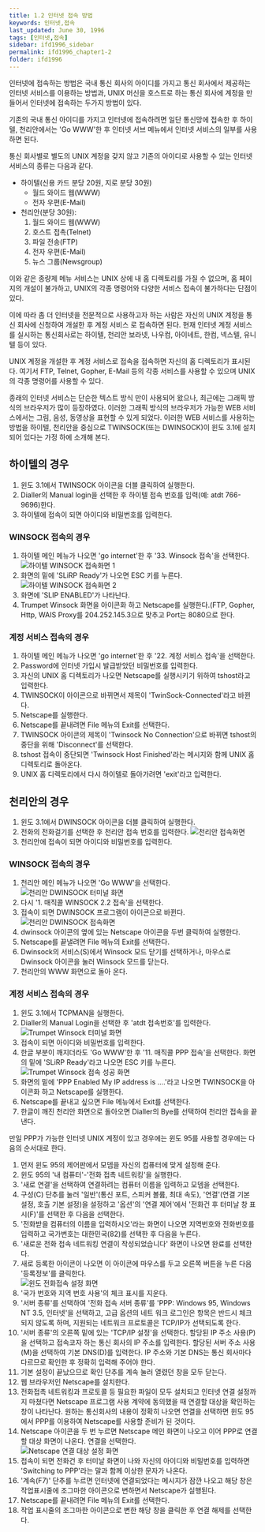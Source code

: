 ```yaml
---
title: 1.2 인터넷 접속 방법
keywords: 인터넷,접속
last_updated: June 30, 1996
tags: [인터넷,접속]
sidebar: ifd1996_sidebar
permalink: ifd1996_chapter1-2
folder: ifd1996
---
```


인터넷에 접속하는 방법은 국내 통신 회사의 아이디를 가지고 통신 회사에서 제공하는 인터넷 서비스를 이용하는 방법과, UNIX 머신을 호스트로 하는 통신 회사에 계정을 만들어서 인터넷에 접속하는 두가지 방법이 있다.

기존의 국내 통신 아이디를 가지고 인터넷에 접속하려면 일단 통신망에 접속한 후 하이텔, 천리안에서는 'Go WWW'한 후 인터넷 서브 메뉴에서 인터넷 서비스의 일부를 사용하면 된다.

통신 회사별로 별도의 UNIX 계정을 갖지 않고 기존의 아이디로 사용할 수 있는 인터넷 서비스의 종류는 다음과 같다.

* 하이텔(신용 카드 분당 20원, 지로 분당 30원)
	* 월드 와이드 웹(WWW)
	* 전자 우편(E-Mail)
* 천리안(분당 30원):
	1. 월드 와이드 웹(WWW)
	1. 호스트 접촉(Telnet)
	1. 파일 전송(FTP)
	1. 전자 우편(E-Mail)
	1. 뉴스 그룹(Newsgroup)

이와 같은 종량제 메뉴 서비스는 UNIX 상에 내 홈 디렉토리를 가질 수 없으며, 홈 페이지의 개설이 불가하고, UNIX의 각종 명령어와 다양한 서비스 접속이 불가하다는 단점이 있다.

이에 따라 좀 더 인터넷을 전문적으로 사용하고자 하는 사람은 자신의 UNIX 계정을 통신 회사에 신청하여 개설한 후 계정 서비스 로 접속하면 된다. 현재 인터넷 계정 서비스를 실시하는 통신회사로는 하이텔, 천리안 보라넷, 나우컴, 아이네트, 한컴, 넥스텔, 유니텔 등이 있다.

UNIX 계정을 개설한 후 계정 서비스로 접속을 접속하면 자신의 홈 디렉토리가 표시된다. 여기서 FTP, Telnet, Gopher, E-Mail 등의 각종 서비스를 사용할 수 있으며 UNIX의 각종 명령어를 사용할 수 있다.

종래의 인터넷 서비스는 단순한 텍스트 방식 만이 사용되어 왔으나, 최근에는 그래픽 방식의 브라우저가 많이 등장하였다. 이러한 그래픽 방식의 브라우저가 가능한 WEB 서비스에서는 그림, 음성, 동영상을 표현할 수 있게 되었다. 이러한 WEB 서비스를 사용하는 방법을 하이텔, 천리안을 중심으로 TWINSOCK(또는 DWINSOCK)이 윈도 3.1에 설치되어 있다는 가정 하에 소개해 본다.

## 하이텔의 경우

1. 윈도 3.1에서 TWINSOCK 아이콘을 더블 클릭하여 실행한다.
1. Dialler의 Manual login을 선택한 후 하이텔 접속 번호를 입력(예: atdt 766-9696)한다.
1. 하이텔에 접속이 되면 아이디와 비밀번호를 입력한다.

### WINSOCK 접속의 경우

1. 하이텔 메인 메뉴가 나오면 'go internet'한 후 '33. Winsock 접속'을 선택한다.
![하이텔 WINSOCK 접속화면 1](/images/ifd1996/024a_winsock1.jpg)
2. 화면의 밑에 'SLiRP Ready'가 나오면 ESC 키를 누른다. 
![하이텔 WINSOCK 접속화면 2](/images/ifd1996/024b_winsock2.jpg)
3. 화면에 'SLIP ENABLED'가 나타난다.
4. Trumpet Winsock 화면을 아이콘화 하고 Netscape를 실행한다.(FTP, Gopher, Http, WAIS Proxy를 204.252.145.3으로 맞추고 Port는 8080으로 한다.

### 계정 서비스 접속의 경우

1. 하이텔 메인 메뉴가 나오면 'go internet'한 후 '22. 계정 서비스 접속'을 선택한다.
1. Password에 인터넷 가입시 발급받았던 비밀번호를 입력한다.
1. 자신의 UNIX 홈 디렉토리가 나오면 Netscape를 실행시키기 위하여 tshost라고 입력한다.
1. TWINSOCK이 아이콘으로 바뀌면서 제목이 'TwinSock-Connected'라고 바뀐다.
1. Netscape를 실행한다.
1. Netscape를 끝내려면 File 메뉴의 Exit를 선택한다.
1. TWINSOCK 아이콘의 제목이 'Twinsock No Connection'으로 바뀌면 tshost의 중단을 위해 'Disconnect'를 선택한다.
1. tshost 접속이 중단되면 'Twinsock Host Finished'라는 메시지와 함께 UNIX 홈 디렉토리로 돌아온다.
1. UNIX 홈 디렉토리에서 다시 하이텔로 돌아가려면 'exit'라고 입력한다.

## 천리안의 경우

1. 윈도 3.1에서 DWINSOCK 아이콘을 더블 클릭하여 실행한다.
2. 전화의 전화걸기를 선택한 후 천리안 접속 번호를 입력한다.
![천리안 접속화면](/images/ifd1996/026a_dwinsock.jpg)
3. 천리안에 접속이 되면 아이디와 비밀번호를 입력한다.

### WINSOCK 접속의 경우

1. 천리안 메인 메뉴가 나오면 'Go WWW'을 선택한다.<br>
![천리안 DWINSOCK 터미널 화면](/images/ifd1996/026b_dwinsock_terminal.jpg)
2. 다시 '1. 매직콜 WINSOCK 2.2 접속'을 선택한다.
3. 접속이 되면 DWINSOCK 프로그램이 아이콘으로 바뀐다.<br>
![천리안 DWINSOCK 접속화면](/images/ifd1996/027a_dwinsock.jpg) 
4. dwinsock 아이콘의 옆에 있는 Netscape 아이콘을 두번 클릭하여 실행한다.
5. Netscape를 끝낼려면 File 메뉴의 Exit를 선택한다.
6. Dwinsock의 서비스(S)에서 Winsock 모드 닫기를 선택하거나, 마우스로 Dwinsock 아이콘을 눌러 Winsock 모드를 닫는다.
7. 천리안의 WWW 화면으로 돌아 온다.

### 계정 서비스 접속의 경우

1. 윈도 3.1에서 TCPMAN을 실행한다.
2. Dialler의 Manual Login을 선택한 후 'atdt 접속번호'를 입력한다.<br>
![Trumpet Winsock 터미널 화면](/images/ifd1996/027b_trumpet_winsock.jpg)
3. 접속이 되면 아이디와 비밀번호를 입력한다.
4. 한글 부분이 깨지더라도 'Go WWW'한 후 '11. 매직콜 PPP 접속'을 선택한다. 화면의 밑에 'SLiRP Ready'라고 나오면 ESC 키를 누른다.<br>
![Trumpet Winsock 접속 성공 화면](/images/ifd1996/028_SLiRP_Ready.jpg)
5. 화면의 밑에 'PPP Enabled My IP address is ....'라고 나오면 TWINSOCK을 아이콘화 하고 Netscape를 실행한다.
6. Netscape를 끝내고 싶으면 File 메뉴에서 Exit를 선택한다.
7. 한글이 깨진 천리안 화면으로 돌아오면 Dialler의 Bye를 선택하여 천리안 접속을 끝낸다.

만일 PPP가 가능한 인터넷 UNIX 계정이 있고 경우에는 윈도 95를 사용할 경우에는 다음의 순서대로 한다.

1. 먼저 윈도 95의 제어판에서 모뎀을 자신의 컴퓨터에 맞게 설정해 준다.
2. 윈도 95의 '내 컴퓨터'-'전화 접촉 네트워킹'을 실행한다.
3. '새로 연결'을 선택하여 연결하려는 컴퓨터 이름을 입력하고 모뎀을 선택한다.
4. 구성(C) 단추를 눌러 '일반'(통신 포트, 스피커 볼륨, 최대 속도), '연결'(연결 기본 설정, 호출 기본 설정)을 설정하고  '옵션'의 '연결 제어'에서 '전화건 후 터미날 창 표시(F)'를 선택한 후 다음을 선택한다.
5. '전화받을 컴퓨터의 이름을 입력하시오'라는 화면이 나오면 지역번호와 전화번호를 입력하고 국가번호는 대한민국(82)를 선택한 후 다음을 누른다.
6. '새로운 전화 접속 네트워킹 연결이 작성되었습니다' 화면이 나오면 완료를 선택한다.
7. 새로 등록한 아이콘이 나오면 이 아이콘에 마우스를 두고 오른쪽 버튼을 누른 다음 '등록정보'를 클릭한다.<br>
![윈도 전화접속 설정 화면](/images/ifd1996/029_tel_connect.jpg)
8. '국가 번호와 지역 번호 사용'의 체크 표시를 지운다.
9. '서버 종류'를 선택하여 '전화 접속 서버 종류'를 'PPP: Windows 95, Windows NT 3.5, 인터넷'을 선택하고, 고급 옵션의 네트 워크 로그인은 항목은 반드시 체크되지 않도록 하며, 지원되는 네트워크 프로토콜은 TCP/IP가 선택되도록 한다.
10. '서버 종류'의 오른쪽 밑에 있는 'TCP/IP 설정'을 선택한다. 할당된 IP 주소 사용(P)을 선택하고 접속코자 하는 통신 회사의 IP 주소를 입력한다. 할당된 서버 주소 사용(M)을 선택하여 기본 DNS(D)를 입력한다. IP 주소와 기본 DNS는 통신 회사마다 다르므로 확인한 후 정확히 입력해 주어야 한다.
11. 기본 설정이 끝났으므로 확인 단추를 계속 눌러 열렸던 창을 모두 닫는다.
12. 웹 브라우저인 Netscape를 설치한다.
13. 전화접촉 네트워킹과 프로토콜 등 필요한 파일이 모두 설치되고 인터넷 연결 설정까지 마쳤다면 Netscape 프로그램 사용 계약에 동의했을 때 연결할 대상을 확인하는 창이 나타난다. 원하는 통신회사의 내용이 정확히 나오면 연결을 선택하면 윈도 95에서 PPP를 이용하여 Netscape를 사용할 준비가 된 것이다.
14. Netscape 아이콘을 두 번 누르면 Netscape 메인 화면이 나오고 이어 PPP로 연결할 대상 화면이 나온다. 연결을 선택한다.<br>
![Netscape 연결 대상 설정 화면](/images/ifd1996/030_connect_target.jpg)
15. 접속이 되면 전화건 후 터미날 화면이 나와 자신의 아이디와 비밀번호를 입력하면 'Switching to PPP'라는 말과 함께 이상한 문자가 나온다.
16. '계속(F7)' 단추를 누르면 인터넷에 연결되었다는 메시지가 잠깐 나오고 해당 창은 작업표시줄에 조그마한 아이콘으로 변하면서 Netscape가 실행된다.
17. Netscape를 끝내려면 File 메뉴의 Exit를 선택한다.
18. 작업 표시줄의 조그마한 아이콘으로 변한 해당 창을 클릭한 후 연결 해제를 선택한다.